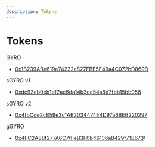 ```yaml
---
description: Tokens
---
```


# Tokens

GYRO

* [0x1B239ABe619e74232c827FBE5E49a4C072bD869D](https://bscscan.com/token/0x1B239ABe619e74232c827FBE5E49a4C072bD869D)

sGYRO v1

* [0xdc93eb0eb1bf2ac6da14b3ee54a8d7fbb15bb058](https://bscscan.com/token/0xdc93eb0eb1bf2ac6da14b3ee54a8d7fbb15bb058)

sGYRO v2

* [0x4fbCde2c859e3c1AB2034474E4D97a6BEB220297](https://bscscan.com/address/0x4fbCde2c859e3c1AB2034474E4D97a6BEB220297)

gGYRO&#x20;

* [0x4FC2A88f277A6C7fFeB3F0b46136a8429f71B673](https://bscscan.com/token/0x4FC2A88f277A6C7fFeB3F0b46136a8429f71B673)\
